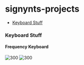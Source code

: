 # signynts-projects

- [Keyboard Stuff](#Keyboard%20Stuff)

### Keyboard Stuff

#### Frequency Keyboard
![300](attachments/Keyboard%20Photos.jpg|width=300) ![300](attachments/Keyboard%20Photos%20Vertical.jpg|width=300)